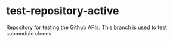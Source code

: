 # test-repository-active
Repository for testing the Github APIs. This branch is used to test submodule clones.
